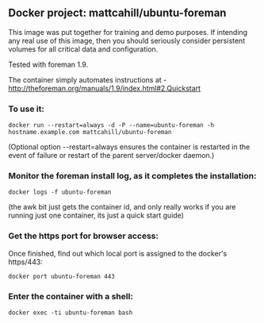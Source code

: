 ## Docker project: mattcahill/ubuntu-foreman

This image was put together for training and demo purposes.  If intending any real use of this image, then you
should seriously consider persistent volumes for all critical data and configuration.

Tested with foreman 1.9.

The container simply automates instructions at - http://theforeman.org/manuals/1.9/index.html#2.Quickstart

### To use it:

    docker run --restart=always -d -P --name=ubuntu-foreman -h hostname.example.com mattcahill/ubuntu-foreman

(Optional option --restart=always ensures the container is restarted in the event of failure or restart of the parent server/docker daemon.)

### Monitor the foreman install log, as it completes the installation:

    docker logs -f ubuntu-foreman

(the awk bit just gets the container id, and only really works if you are running just one container, its just a quick start guide)

### Get the https port for browser access:

Once finished, find out which local port is assigned to the docker's https/443:

    docker port ubuntu-foreman 443

### Enter the container with a shell:

    docker exec -ti ubuntu-foreman bash
